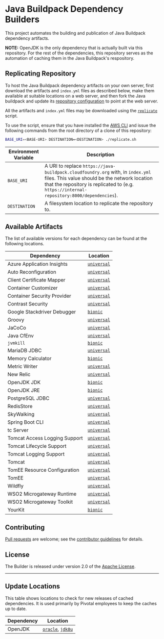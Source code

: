 # Java Buildpack Dependency Builders
This project automates the building and publication of Java Buildpack dependency artifacts.

**NOTE:**  OpenJDK is the only dependency that is actually built via this repository.  For the rest of the dependencies, this repository serves as the automation of caching them in the Java Buildpack's respository.

## Replicating Repository
To host the Java Buildpack dependency artifacts on your own server, first download the artifacts and `index.yml` files as described below, make them available at suitable locations on a web server, and then fork the Java buildpack and update its [repository configuration](https://github.com/cloudfoundry/java-buildpack/blob/master/docs/extending-repositories.md#configuration) to point at the web server.

All the artifacts and `index.yml` files may be downloaded using the [`replicate`](replicate.sh) script.

To use the script, ensure that you have installed the [AWS CLI][c] and issue the following commands from the root directory of a clone of this repository:

```bash
BASE_URI=<BASE-URI> DESTINATION=<DESTINATION> ./replicate.sh
```

| Environment Variable | Description |
| ------ | ----------- |
| `BASE_URI` | A URI to replace `https://java-buildpack.cloudfoundry.org` with, in `index.yml` files.  This value should be the network location that the repository is replicated to (e.g. `https://internal-repository:8000/dependencies`).
| `DESTINATION` | A filesystem location to replicate the repository to.


## Available Artifacts
The list of available versions for each dependency can be found at the following locations.

| Dependency | Location
| ---------- | ---------
| Azure Application Insights | [`universal`](https://java-buildpack.cloudfoundry.org/azure-application-insights/index.yml)
| Auto Reconfiguration | [`universal`](https://java-buildpack.cloudfoundry.org/auto-reconfiguration/index.yml)
| Client Certificate Mapper | [`universal`](https://java-buildpack.cloudfoundry.org/client-certificate-mapper/index.yml)
| Container Customizer | [`universal`](https://java-buildpack.cloudfoundry.org/container-customizer/index.yml)
| Container Security Provider | [`universal`](https://java-buildpack.cloudfoundry.org/container-security-provider/index.yml)
| Contrast Security| [`universal`](https://download.run.pivotal.io/contrast-security/index.yml)
| Google Stackdriver Debugger | [`bionic`](https://java-buildpack.cloudfoundry.org/google-stackdriver-debugger/bionic/x86_64/index.yml)
| Groovy | [`universal`](https://java-buildpack.cloudfoundry.org/groovy/index.yml)
| JaCoCo | [`universal`](https://java-buildpack.cloudfoundry.org/jacoco/index.yml)
| Java CfEnv | [`universal`](https://java-buildpack.cloudfoundry.org/java-cfenv/index.yml)
| `jvmkill` | [`bionic`](https://java-buildpack.cloudfoundry.org/jvmkill/bionic/x86_64/index.yml)
| MariaDB JDBC | [`universal`](https://java-buildpack.cloudfoundry.org/mariadb-jdbc/index.yml)
| Memory Calculator | [`bionic`](https://java-buildpack.cloudfoundry.org/memory-calculator/bionic/x86_64/index.yml)
| Metric Writer | [`universal`](https://java-buildpack.cloudfoundry.org/metric-writer/index.yml)
| New Relic | [`universal`](https://download.run.pivotal.io/new-relic/index.yml)
| OpenJDK JDK | [`bionic`](https://java-buildpack.cloudfoundry.org/openjdk-jdk/bionic/x86_64/index.yml)
| OpenJDK JRE | [`bionic`](https://java-buildpack.cloudfoundry.org/openjdk/bionic/x86_64/index.yml)
| PostgreSQL JDBC | [`universal`](https://java-buildpack.cloudfoundry.org/postgresql-jdbc/index.yml)
| RedisStore | [`universal`](https://java-buildpack.cloudfoundry.org/redis-store/index.yml)
| SkyWalking | [`universal`](https://java-buildpack.cloudfoundry.org/sky-walking/index.yml)
| Spring Boot CLI | [`universal`](https://java-buildpack.cloudfoundry.org/spring-boot-cli/index.yml)
| tc Server| [`universal`](https://download.run.pivotal.io/tc-server/index.yml)
| Tomcat Access Logging Support | [`universal`](https://java-buildpack.cloudfoundry.org/tomcat-access-logging-support/index.yml)
| Tomcat Lifecycle Support | [`universal`](https://java-buildpack.cloudfoundry.org/tomcat-lifecycle-support/index.yml)
| Tomcat Logging Support | [`universal`](https://java-buildpack.cloudfoundry.org/tomcat-logging-support/index.yml)
| Tomcat | [`universal`](https://java-buildpack.cloudfoundry.org/tomcat/index.yml)
| TomEE Resource Configuration | [`universal`](https://java-buildpack.cloudfoundry.org/tomee-resource-configuration/index.yml)
| TomEE | [`universal`](https://java-buildpack.cloudfoundry.org/tomee/index.yml)
| Wildfly | [`universal`](https://java-buildpack.cloudfoundry.org/wildfly/index.yml)
| WSO2 Microgateway Runtime | [`universal`](https://download.run.pivotal.io/wso2-microgateway-runtime/index.yml)
| WSO2 Microgateway Toolkit | [`universal`](https://download.run.pivotal.io/wso2-microgateway-toolkit/index.yml)
| YourKit | [`bionic`](https://download.run.pivotal.io/your-kit/bionic/x86_64/index.yml)

## Contributing
[Pull requests][p] are welcome; see the [contributor guidelines][g] for details.

## License
The Builder is released under version 2.0 of the [Apache License][a].

[a]: http://www.apache.org/licenses/LICENSE-2.0
[c]: https://aws.amazon.com/cli/
[g]: CONTRIBUTING.md
[p]: http://help.github.com/send-pull-requests

---

## Update Locations
This table shows locations to check for new releases of cached dependencies.  It is used primarily by Pivotal employees to keep the caches up to date.

| Dependency | Location
| ---------- | --------
| OpenJDK | [`oracle`](http://www.oracle.com/technetwork/java/javase/downloads/index.html), [`jdk8u`](http://hg.openjdk.java.net/jdk8u/jdk8u)
